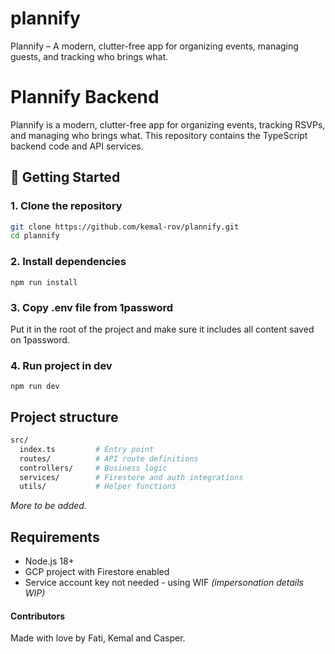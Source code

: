 # plannify
Plannify – A modern, clutter-free app for organizing events, managing guests, and tracking who brings what.

# Plannify Backend

Plannify is a modern, clutter-free app for organizing events, tracking RSVPs, and managing who brings what. This repository contains the TypeScript backend code and API services.

## 🚀 Getting Started

### 1. Clone the repository
```bash
git clone https://github.com/kemal-rov/plannify.git
cd plannify
```

### 2. Install dependencies

```npm run install```

### 3. Copy .env file from 1password

Put it in the root of the project and make sure it includes all content saved on 1password.

### 4. Run project in dev

```npm run dev```

## Project structure

```bash
src/
  index.ts         # Entry point
  routes/          # API route definitions
  controllers/     # Business logic
  services/        # Firestore and auth integrations
  utils/           # Helper functions
  ```
  *More to be added.*

## Requirements

- Node.js 18+
- GCP project with Firestore enabled
- Service account key not needed - using WIF *(impersonation details WIP)*

#### Contributors

Made with love by Fati, Kemal and Casper.